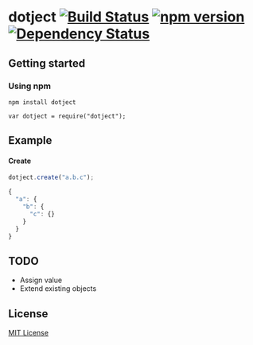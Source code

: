 # dotject [![Build Status](https://travis-ci.org/leecrossley/dotject.png?branch=master)](https://travis-ci.org/leecrossley/dotject) [![npm version](https://badge.fury.io/js/dotject.png)](https://npmjs.org/package/dotject) [![Dependency Status](https://david-dm.org/leecrossley/dotject/status.png)](https://david-dm.org/leecrossley/dotject#info=dependencies)

## Getting started

### Using npm

```
npm install dotject
```

```
var dotject = require("dotject");
```

## Example

#### Create

```javascript
dotject.create("a.b.c");

{
  "a": {
    "b": {
      "c": {}
    }
  }
}

```

## TODO

- Assign value
- Extend existing objects

## License

[MIT License](http://ilee.mit-license.org)
